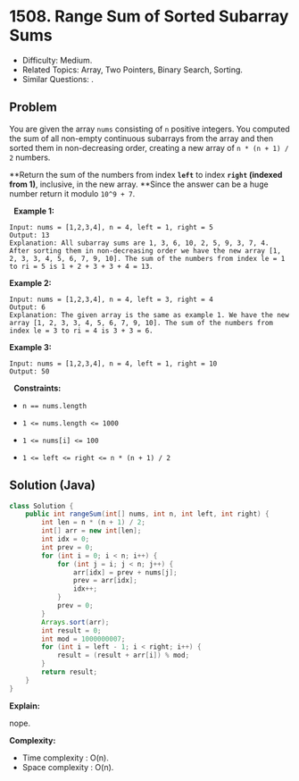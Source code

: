 # 1508. Range Sum of Sorted Subarray Sums

- Difficulty: Medium.
- Related Topics: Array, Two Pointers, Binary Search, Sorting.
- Similar Questions: .

## Problem

You are given the array ```nums``` consisting of ```n``` positive integers. You computed the sum of all non-empty continuous subarrays from the array and then sorted them in non-decreasing order, creating a new array of ```n * (n + 1) / 2``` numbers.

**Return the sum of the numbers from index **```left```** to index **```right``` (**indexed from 1**)**, inclusive, in the new array. **Since the answer can be a huge number return it modulo ```10^9 + 7```.

 
**Example 1:**

```
Input: nums = [1,2,3,4], n = 4, left = 1, right = 5
Output: 13 
Explanation: All subarray sums are 1, 3, 6, 10, 2, 5, 9, 3, 7, 4. After sorting them in non-decreasing order we have the new array [1, 2, 3, 3, 4, 5, 6, 7, 9, 10]. The sum of the numbers from index le = 1 to ri = 5 is 1 + 2 + 3 + 3 + 4 = 13. 
```

**Example 2:**

```
Input: nums = [1,2,3,4], n = 4, left = 3, right = 4
Output: 6
Explanation: The given array is the same as example 1. We have the new array [1, 2, 3, 3, 4, 5, 6, 7, 9, 10]. The sum of the numbers from index le = 3 to ri = 4 is 3 + 3 = 6.
```

**Example 3:**

```
Input: nums = [1,2,3,4], n = 4, left = 1, right = 10
Output: 50
```

 
**Constraints:**


	
- ```n == nums.length```
	
- ```1 <= nums.length <= 1000```
	
- ```1 <= nums[i] <= 100```
	
- ```1 <= left <= right <= n * (n + 1) / 2```



## Solution (Java)

```java
class Solution {
    public int rangeSum(int[] nums, int n, int left, int right) {
        int len = n * (n + 1) / 2;
        int[] arr = new int[len];
        int idx = 0;
        int prev = 0;
        for (int i = 0; i < n; i++) {
            for (int j = i; j < n; j++) {
                arr[idx] = prev + nums[j];
                prev = arr[idx];
                idx++;
            }
            prev = 0;
        }
        Arrays.sort(arr);
        int result = 0;
        int mod = 1000000007;
        for (int i = left - 1; i < right; i++) {
            result = (result + arr[i]) % mod;
        }
        return result;
    }
}
```

**Explain:**

nope.

**Complexity:**

* Time complexity : O(n).
* Space complexity : O(n).
